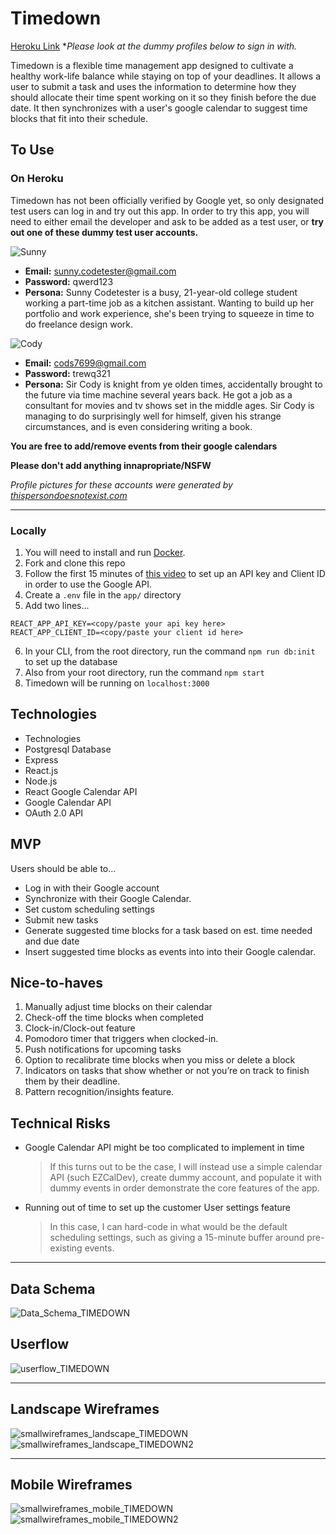 # Timedown

[Heroku Link](https://sb-timedown.herokuapp.com/) 
**Please look at the dummy profiles below to sign in with.*

Timedown is a flexible time management app designed to cultivate a healthy work-life balance while staying on top of your deadlines. It allows a user to submit a task and uses the information to determine how they should allocate their time spent working on it so they finish before the due date. It then synchronizes with a user's google calendar to suggest time blocks that fit into their schedule. 

## To Use 

### On Heroku
Timedown has not been officially verified by Google yet, so only designated test users can log in and try out this app. 
In order to try this app, you will need to either email the developer and ask to be added as a test user, or **try out one of these dummy test user accounts.**

![Sunny](https://lh3.googleusercontent.com/a-/AOh14Ghc3aZ3QNJXczLbp0HrOZR_4vkRJW2hW9sz2xi_=s96-c)
 -   **Email:** sunny.codetester@gmail.com
 -   **Password:** qwerd123
 -   **Persona:** Sunny Codetester is a busy, 21-year-old college student working a part-time job as a kitchen assistant. Wanting to build up her portfolio and work experience, she's been trying to squeeze in time to do freelance design work.

![Cody](https://lh3.googleusercontent.com/a-/AOh14GhFm6Uu2vvG1KoQqKbIBSxhf5PCTmvopo-ZHApo=s96-c)
 -   **Email:** cods7699@gmail.com
 -   **Password:** trewq321
 -   **Persona:** Sir Cody is knight from ye olden times, accidentally brought to the future via time machine several years back. He got a job as a consultant for movies and tv shows set in the middle ages. Sir Cody is managing to do surprisingly well for himself, given his strange circumstances, and is even considering writing a book.
   
**You are free to add/remove events from their google calendars**

**Please don't add anything innapropriate/NSFW**

*Profile pictures for these accounts were generated by [thispersondoesnotexist.com](https://thispersondoesnotexist.com/)*

---

### Locally
1. You will need to install and run [Docker](https://www.docker.com/?utm_source=google&utm_medium=cpc&utm_campaign=dockerhomepage&utm_content=namer&utm_term=dockerhomepage&utm_budget=growth&gclid=Cj0KCQjwna2FBhDPARIsACAEc_XLdggQ2swXvSxtB7aRugYq_aCHKQaTTA_d04oO00wfe2EGyKnsa4saAndkEALw_wcB).
2. Fork and clone this repo
3. Follow the first 15 minutes of [this video](https://www.youtube.com/watch?v=zrLf4KMs71E) to set up an API key and Client ID in order to use the Google API.
4. Create a `.env` file in the `app/` directory
5. Add two lines... 
```
REACT_APP_API_KEY=<copy/paste your api key here>
REACT_APP_CLIENT_ID=<copy/paste your client id here>
```
6. In your CLI, from the root directory, run the command `npm run db:init` to set up the database
7. Also from your root directory, run the command `npm start`
8. Timedown will be running on `localhost:3000`

## Technologies
- Technologies
- Postgresql Database
- Express
- React.js
- Node.js
- React Google Calendar API
- Google Calendar API
- OAuth 2.0 API

## MVP
Users should be able to...
- Log in with their Google account
- Synchronize with their Google Calendar.
- Set custom scheduling settings
- Submit new tasks
- Generate suggested time blocks for a task based on est. time needed and due date
- Insert suggested time blocks as events into into their Google calendar.


## Nice-to-haves
1. Manually adjust time blocks on their calendar
2. Check-off the time blocks when completed
3. Clock-in/Clock-out feature
4. Pomodoro timer that triggers when clocked-in.
5. Push notifications for upcoming tasks
6. Option to recalibrate time blocks when you miss or delete a block
7. Indicators on tasks that show whether or not you’re on track to finish them by their deadline.
8. Pattern recognition/insights feature.

## Technical Risks
- Google Calendar API might be too complicated to implement in time
    > If this turns out to be the case, I will instead use a simple calendar API (such EZCalDev), create dummy account, and populate it with dummy events in order demonstrate the core features of the app.
- Running out of time to set up the customer User settings feature
    > In this case, I can hard-code in what would be the default scheduling settings, such as giving a 15-minute buffer around pre-existing events.
   
---

## Data Schema

![Data_Schema_TIMEDOWN](https://user-images.githubusercontent.com/76143251/115933182-31c9b980-a443-11eb-85f0-5dc30ce9d617.png)

## Userflow

![userflow_TIMEDOWN](https://user-images.githubusercontent.com/76143251/115935412-f67db980-a447-11eb-8b7e-88c015b69f03.png)

---
## Landscape Wireframes

![smallwireframes_landscape_TIMEDOWN](https://user-images.githubusercontent.com/76143251/119388298-f3602e00-bc7e-11eb-8647-b97ad7599c13.png)
![smallwireframes_landscape_TIMEDOWN2](https://user-images.githubusercontent.com/76143251/119388301-f3f8c480-bc7e-11eb-990d-ecb1300cc490.png)

---
## Mobile Wireframes

![smallwireframes_mobile_TIMEDOWN](https://user-images.githubusercontent.com/76143251/119388328-fce99600-bc7e-11eb-9b29-ee3cd2a9476d.png)
![smallwireframes_mobile_TIMEDOWN2](https://user-images.githubusercontent.com/76143251/119388332-fd822c80-bc7e-11eb-9aeb-16a104dfab19.png)


